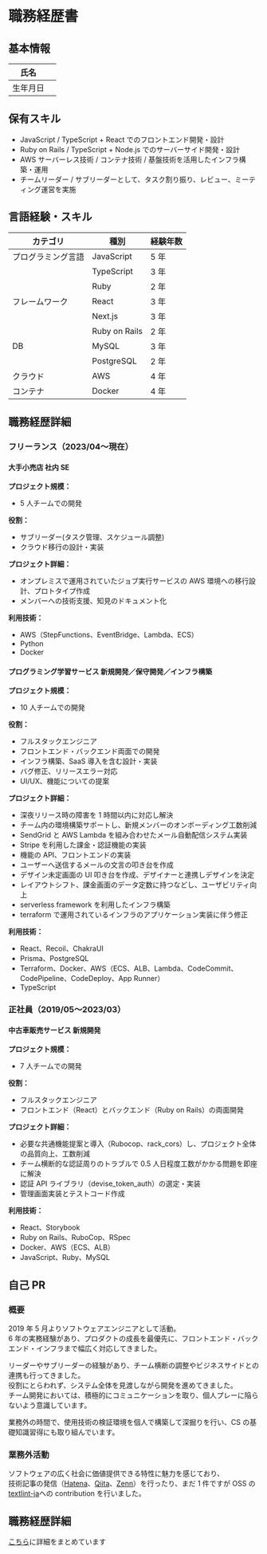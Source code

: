 # 職務経歴書

## 基本情報

| 氏名     |     |
| -------- | --- |
| 生年月日 |     |

## 保有スキル

- JavaScript / TypeScript + React でのフロントエンド開発・設計
- Ruby on Rails / TypeScript + Node.js でのサーバーサイド開発・設計
- AWS サーバーレス技術 / コンテナ技術 / 基盤技術を活用したインフラ構築・運用
- チームリーダー / サブリーダーとして、タスク割り振り、レビュー、ミーティング運営を実施

## 言語経験・スキル

| カテゴリ           | 種別          | 経験年数 |
| ------------------ | ------------- | -------- |
| プログラミング言語 | JavaScript    | 5 年     |
|                    | TypeScript    | 3 年     |
|                    | Ruby          | 2 年     |
| フレームワーク     | React         | 3 年     |
|                    | Next.js       | 3 年     |
|                    | Ruby on Rails | 2 年     |
| DB                 | MySQL         | 3 年     |
|                    | PostgreSQL    | 2 年     |
| クラウド           | AWS           | 4 年     |
| コンテナ           | Docker        | 4 年     |

## 職務経歴詳細

### フリーランス（2023/04〜現在）

#### 大手小売店 社内 SE

**プロジェクト規模：**

- 5 人チームでの開発

**役割：**

- サブリーダー(タスク管理、スケジュール調整)
- クラウド移行の設計・実装

**プロジェクト詳細：**

- オンプレミスで運用されていたジョブ実行サービスの AWS 環境への移行設計、プロトタイプ作成
- メンバーへの技術支援、知見のドキュメント化

**利用技術：**

- AWS（StepFunctions、EventBridge、Lambda、ECS）
- Python
- Docker

#### プログラミング学習サービス 新規開発／保守開発／インフラ構築

**プロジェクト規模：**

- 10 人チームでの開発

**役割：**

- フルスタックエンジニア
- フロントエンド・バックエンド両面での開発
- インフラ構築、SaaS 導入を含む設計・実装
- バグ修正、リリースエラー対応
- UI/UX、機能についての提案

**プロジェクト詳細：**

- 深夜リリース時の障害を 1 時間以内に対応し解決
- チーム内の環境構築サポートし、新規メンバーのオンボーディング工数削減
- SendGrid と AWS Lambda を組み合わせたメール自動配信システム実装
- Stripe を利用した課金・認証機能の実装
- 機能の API、フロントエンドの実装
- ユーザーへ送信するメールの文言の叩き台を作成
- デザイン未定画面の UI 叩き台を作成、デザイナーと連携しデザインを決定
- レイアウトシフト、課金画面のデータ定数に持つなどし、ユーザビリティ向上
- serverless framework を利用したインフラ構築
- terraform で運用されているインフラのアプリケーション実装に伴う修正

**利用技術：**

- React、Recoil、ChakraUI
- Prisma、PostgreSQL
- Terraform、Docker、AWS（ECS、ALB、Lambda、CodeCommit、CodePipeline、CodeDeploy、App Runner）
- TypeScript

### 正社員（2019/05〜2023/03）

#### 中古車販売サービス 新規開発

**プロジェクト規模：**

- 7 人チームでの開発

**役割：**

- フルスタックエンジニア
- フロントエンド（React）とバックエンド（Ruby on Rails）の両面開発

**プロジェクト詳細：**

- 必要な共通機能提案と導入（Rubocop、rack_cors）し、プロジェクト全体の品質向上、工数削減
- チーム横断的な認証周りのトラブルで 0.5 人日程度工数がかかる問題を即座に解決
- 認証 API ライブラリ（devise_token_auth）の選定・実装
- 管理画面実装とテストコード作成

**利用技術：**

- React、Storybook
- Ruby on Rails、RuboCop、RSpec
- Docker、AWS（ECS、ALB）
- JavaScript、Ruby、MySQL

## 自己 PR

### 概要

2019 年 5 月よりソフトウェアエンジニアとして活動。  
6 年の実務経験があり、プロダクトの成長を最優先に、フロントエンド・バックエンド・インフラまで幅広く対応してきました。

リーダーやサブリーダーの経験があり、チーム横断の調整やビジネスサイドとの連携も行ってきました。  
役割にとらわれず、システム全体を見渡しながら開発を進めてきました。  
チーム開発においては、積極的にコミュニケーションを取り、個人プレーに陥らないよう意識しています。

業務外の時間で、使用技術の検証環境を個人で構築して深掘りを行い、CS の基礎知識習得にも取り組んでいます。

### 業務外活動

ソフトウェアの広く社会に価値提供できる特性に魅力を感じており、  
技術記事の発信（[Hatena](https://dev63.hatenablog.com/)、[Qiita](https://qiita.com/dev63)、[Zenn](https://zenn.dev/dev63)）を行ったり、まだ 1 件ですが OSS の[textlint-ja](https://github.com/textlint-ja/textlint-rule-preset-JTF-style/pull/147)への contribution を行いました。

## 職務経歴詳細

[こちら](detail.md)に詳細をまとめています
